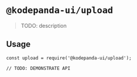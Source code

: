 # `@kodepanda-ui/upload`

> TODO: description

## Usage

```
const upload = require('@kodepanda-ui/upload');

// TODO: DEMONSTRATE API
```
